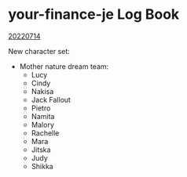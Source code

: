 # your-finance-je Log Book

<u>20220714</u>

New character set:
- Mother nature dream team:
  - Lucy
  - Cindy
  - Nakisa
  - Jack Fallout
  - Pietro
  - Namita
  - Malory
  - Rachelle
  - Mara
  - Jitska
  - Judy
  - Shikka
